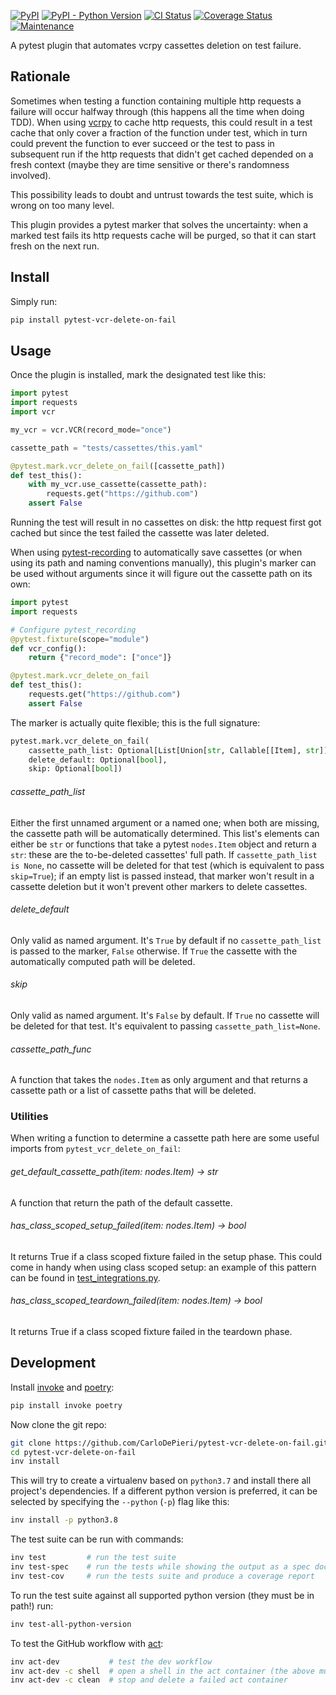 [![PyPI](https://img.shields.io/pypi/v/pytest-vcr-delete-on-fail)](https://pypi.org/project/pytest-vcr-delete-on-fail/) [![PyPI - Python Version](https://img.shields.io/pypi/pyversions/pytest-vcr-delete-on-fail)](https://pypi.org/project/pytest-vcr-delete-on-fail/) [![CI Status](https://img.shields.io/github/workflow/status/CarloDePieri/pytest-vcr-delete-on-fail/prod?logo=github)](https://github.com/CarloDePieri/pytest-vcr-delete-on-fail/actions/workflows/prod.yml) [![Coverage Status](https://coveralls.io/repos/github/CarloDePieri/pytest-vcr-delete-on-fail/badge.svg?branch=main)](https://coveralls.io/github/CarloDePieri/pytest-vcr-delete-on-fail?branch=main) [![Maintenance](https://img.shields.io/maintenance/yes/2022)](https://github.com/CarloDePieri/pytest-vcr-delete-on-fail/)

A pytest plugin that automates vcrpy cassettes deletion on test failure.

## Rationale

Sometimes when testing a function containing multiple http requests a failure will occur halfway through (this happens
all the time when doing TDD). When using [vcrpy](https://github.com/kevin1024/vcrpy) to cache http requests, this could
result in a test cache that only cover a fraction of the function under test, which in turn could prevent the function
to ever succeed or the test to pass in subsequent run if the http requests that didn't get cached depended on a
fresh context (maybe they are time sensitive or there's randomness involved).

This possibility leads to doubt and untrust towards the test suite, which is wrong on too many level.

This plugin provides a pytest marker that solves the uncertainty: when a marked test fails its http requests cache will
be purged, so that it can start fresh on the next run.

## Install

Simply run:

```bash
pip install pytest-vcr-delete-on-fail
```

## Usage

Once the plugin is installed, mark the designated test like this:

```python
import pytest
import requests
import vcr

my_vcr = vcr.VCR(record_mode="once")

cassette_path = "tests/cassettes/this.yaml"

@pytest.mark.vcr_delete_on_fail([cassette_path])
def test_this():
    with my_vcr.use_cassette(cassette_path):
        requests.get("https://github.com")
    assert False
```

Running the test will result in no cassettes on disk: the http request first got cached but since the test failed the
cassette was later deleted.

When using [pytest-recording](https://github.com/kiwicom/pytest-recording) to automatically save cassettes (or when
using its path and naming conventions manually), this plugin's marker can be used without arguments since it will figure
out the cassette path on its own:

```python
import pytest
import requests

# Configure pytest_recording
@pytest.fixture(scope="module")
def vcr_config():
    return {"record_mode": ["once"]}

@pytest.mark.vcr_delete_on_fail
def test_this():
    requests.get("https://github.com")
    assert False
```

The marker is actually quite flexible; this is the full signature:

```python
pytest.mark.vcr_delete_on_fail(
    cassette_path_list: Optional[List[Union[str, Callable[[Item], str]]]],
    delete_default: Optional[bool],
    skip: Optional[bool])
```

###### cassette_path_list

Either the first unnamed argument or a named one; when both are missing, the cassette path will be automatically
determined. This list's elements can either be `str` or functions that take a pytest `nodes.Item` object and return a
`str`: these are the to-be-deleted cassettes' full path. If `cassette_path_list is None`, no cassette will be deleted
for that test (which is equivalent to pass `skip=True`); if an empty list is passed instead, that marker won't result
in a cassette deletion but it won't prevent other markers to delete cassettes.

###### delete_default

Only valid as named argument. It's `True` by default if no `cassette_path_list` is passed to the marker, `False`
otherwise. If `True` the cassette with the automatically computed path will be deleted.

###### skip

Only valid as named argument. It's `False` by default. If `True` no cassette will be deleted for that test. It's
equivalent to passing `cassette_path_list=None`.

###### cassette_path_func

A function that takes the `nodes.Item` as only argument and that returns a cassette path or a list of cassette paths
that will be deleted.

### Utilities

When writing a function to determine a cassette path here are some useful imports from `pytest_vcr_delete_on_fail`:

###### get_default_cassette_path(item: nodes.Item) -> str

A function that return the path of the default cassette.

###### has_class_scoped_setup_failed(item: nodes.Item) -> bool

It returns True if a class scoped fixture failed in the setup phase. This could come in handy when using class scoped setup: an example
of this pattern can be found in [test_integrations.py](https://github.com/CarloDePieri/pytest-vcr-delete-on-fail/blob/main/tests/test_integrations.py).

###### has_class_scoped_teardown_failed(item: nodes.Item) -> bool

It returns True if a class scoped fixture failed in the teardown phase.

## Development

Install [invoke](http://pyinvoke.org/) and [poetry](https://python-poetry.org/):

```bash
pip install invoke poetry
```

Now clone the git repo:

```bash
git clone https://github.com/CarloDePieri/pytest-vcr-delete-on-fail.git
cd pytest-vcr-delete-on-fail
inv install
```

This will try to create a virtualenv based on `python3.7` and install there all
project's dependencies. If a different python version is preferred, it can be
selected by specifying  the `--python` (`-p`) flag like this:

```bash
inv install -p python3.8
```

The test suite can be run with commands:

```bash
inv test         # run the test suite
inv test-spec    # run the tests while showing the output as a spec document
inv test-cov     # run the tests suite and produce a coverage report
```

To run the test suite against all supported python version (they must be in path!) run:

```bash
inv test-all-python-version
```

To test the GitHub workflow with [act](https://github.com/nektos/act):

```bash
inv act-dev           # test the dev workflow
inv act-dev -c shell  # open a shell in the act container (the above must fail first!)
inv act-dev -c clean  # stop and delete a failed act container
```
